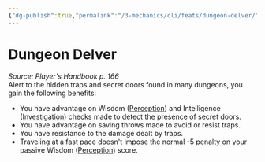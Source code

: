 ```yaml
---
{"dg-publish":true,"permalink":"/3-mechanics/cli/feats/dungeon-delver/","tags":["ttrpg-cli/compendium/src/5e/phb","ttrpg-cli/feat"],"noteIcon":""}
---
```


# Dungeon Delver
*Source: Player's Handbook p. 166*  
Alert to the hidden traps and secret doors found in many dungeons, you gain the following benefits:

- You have advantage on Wisdom ([Perception](3-Mechanics/CLI/rules/skills.md#Perception)) and Intelligence ([Investigation](3-Mechanics/CLI/rules/skills.md#Investigation)) checks made to detect the presence of secret doors.  
- You have advantage on saving throws made to avoid or resist traps.  
- You have resistance to the damage dealt by traps.  
- Traveling at a fast pace doesn't impose the normal -5 penalty on your passive Wisdom ([Perception](3-Mechanics/CLI/rules/skills.md#Perception)) score.